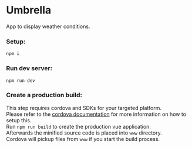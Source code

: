 # Umbrella
App to display weather conditions. 


### Setup:
```
npm i
```


### Run dev server:
```
npm run dev
```


### Create a production build:
This step requires cordova and SDKs for your targeted platform.
<br>Please refer to the [cordova documentation]() for more information on how to setup this.
<br>
Run `npm run build` to create the production vue application.
<br>Afterwards the minified source code is placed into `www` directory.
<br>Cordova will pickup files from `www` if you start the build process.

